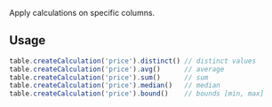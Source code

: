 
Apply calculations on specific columns.

## Usage

```ts
table.createCalculation('price').distinct() // distinct values
table.createCalculation('price').avg()      // average
table.createCalculation('price').sum()      // sum
table.createCalculation('price').median()   // median
table.createCalculation('price').bound()    // bounds [min, max]
```